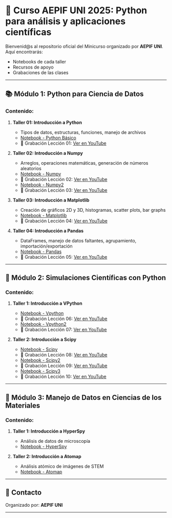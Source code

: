 # 🐍 Curso AEPIF UNI 2025: Python para análisis y aplicaciones científicas

Bienvenid@s al repositorio oficial del Minicurso organizado por **AEPIF UNI**.  
Aquí encontrarás:
- Notebooks de cada taller
- Recursos de apoyo
- Grabaciones de las clases

---

## 📚 Módulo 1: Python para Ciencia de Datos

### Contenido:
1. **Taller 01: Introducción a Python**
   - Tipos de datos, estructuras, funciones, manejo de archivos
   - [Notebook - Python Básico](link_al_notebook_python_basico)
   - 🎥 Grabación Lección 01: [Ver en YouTube](link_video_taller01)

2. **Taller 02: Introducción a Numpy**
   - Arreglos, operaciones matemáticas, generación de números aleatorios
   - [Notebook - Numpy](link_al_notebook_numpy)
   - 🎥 Grabación Lección 02: [Ver en YouTube](link_video_taller03)
   - [Notebook - Numpy2](link_al_notebook_numpy)
   - 🎥 Grabación Lección 03: [Ver en YouTube](link_video_taller04)

3. **Taller 03: Introducción a Matplotlib**
   - Creación de gráficos 2D y 3D, histogramas, scatter plots, bar graphs
   - [Notebook - Matplotlib](link_al_notebook_matplotlib)
   - 🎥 Grabación Lección 04: [Ver en YouTube](link_video_taller05)

4. **Taller 04: Introducción a Pandas**
   - DataFrames, manejo de datos faltantes, agrupamiento, importación/exportación
   - [Notebook - Pandas](link_al_notebook_pandas)
   - 🎥 Grabación Lección 05: [Ver en YouTube](link_video_taller07)

---

## 🧠 Módulo 2: Simulaciones Científicas con Python

### Contenido:
1. **Taller 1: Introducción a VPython**
   - [Notebook - Vpython](link_al_notebook_numpy)
   - 🎥 Grabación Lección 06: [Ver en YouTube](link_video_taller03)
   - [Notebook - Vpython2](link_al_notebook_numpy)
   - 🎥 Grabación Lección 07: [Ver en YouTube](link_video_taller03)

2. **Taller 2: Introducción a Scipy**
   - [Notebook - Scipy](link_al_notebook_numpy)
   - 🎥 Grabación Lección 08: [Ver en YouTube](link_video_taller03)
   - [Notebook - Scipy2](link_al_notebook_numpy)
   - 🎥 Grabación Lección 09: [Ver en YouTube](link_video_taller03)
   - [Notebook - Scipy3](link_al_notebook_numpy)
   - 🎥 Grabación Lección 10: [Ver en YouTube](link_video_taller03)
---

## 🧪 Módulo 3: Manejo de Datos en Ciencias de los Materiales

### Contenido:
1. **Taller 1: Introducción a HyperSpy**
   - Análisis de datos de microscopía
   - [Notebook - HyperSpy](link_al_notebook_hyperspy)

2. **Taller 2: Introducción a Atomap**
   - Análisis atómico de imágenes de STEM
   - [Notebook - Atomap](link_al_notebook_atomap)

---

## 📢 Contacto

Organizado por: **AEPIF UNI**  

---

